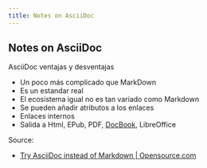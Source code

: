 ```yaml
---
title: Notes on AsciiDoc
---
```


## Notes on AsciiDoc

AsciiDoc ventajas y desventajas

- Un poco más complicado que MarkDown
- Es un estandar real
- El ecosistema igual no es tan variado como Markdown
- Se pueden añadir atributos a los enlaces
- Enlaces internos
- Salida a Html, EPub, PDF, [DocBook](https://docbook.org/), LibreOffice

Source:


- [Try AsciiDoc instead of Markdown | Opensource.com](https://opensource.com/article/22/8/drop-markdown-asciidoc?utm_medium=Email&utm_campaign=weekly&sc_cid=7013a00000383eXAAQ)
